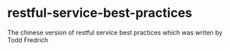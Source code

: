 # restful-service-best-practices
The chinese version of restful service best practices which was writen by Todd Fredrich
